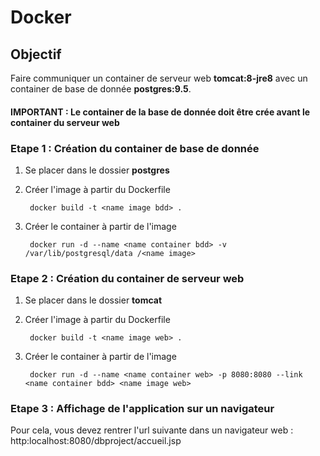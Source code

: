 # Docker

## Objectif

 Faire communiquer un container de serveur web __tomcat:8-jre8__ avec un container de base de donnée __postgres:9.5__.
 
 #### IMPORTANT : Le container de la base de donnée doit être crée avant le container du serveur web

 ### Etape 1 : Création du container de base de donnée
 
1) Se placer dans le dossier __postgres__

2) Créer l'image à partir du Dockerfile 

        docker build -t <name image bdd> .
        
3) Créer le container à partir de l'image <name image>
  
        docker run -d --name <name container bdd> -v /var/lib/postgresql/data /<name image>
 
### Etape 2 : Création du container de serveur web

1) Se placer dans le dossier __tomcat__

2) Créer l'image à partir du Dockerfile

        docker build -t <name image web> .

3) Créer le container à partir de l'image <name image web>

        docker run -d --name <name container web> -p 8080:8080 --link <name container bdd> <name image web>
        
 ### Etape 3 : Affichage de l'application sur un navigateur
 
 Pour cela, vous devez rentrer l'url suivante dans un navigateur web : http:localhost:8080/dbproject/accueil.jsp

 
 
